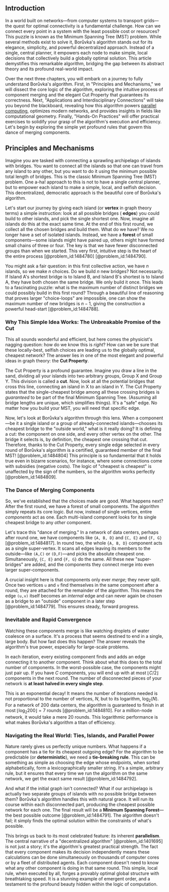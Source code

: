 ## Introduction
In a world built on networks—from computer systems to transport grids—the quest for optimal connectivity is a fundamental challenge. How can we connect every point in a system with the least possible cost or resources? This puzzle is known as the Minimum Spanning Tree (MST) problem. While several methods exist to solve it, Borůvka's algorithm stands out for its elegance, simplicity, and powerful decentralized approach. Instead of a single, central planner, it empowers each node to make simple, local decisions that collectively build a globally optimal solution. This article demystifies this remarkable algorithm, bridging the gap between its abstract theory and its profound real-world impact.

Over the next three chapters, you will embark on a journey to fully understand Borůvka's algorithm. First, in "Principles and Mechanisms," we will dissect the core logic of the algorithm, exploring the intuitive process of component merging and the elegant Cut Property that guarantees its correctness. Next, "Applications and Interdisciplinary Connections" will take you beyond the blackboard, revealing how this algorithm powers [parallel computing](@article_id:138747), optimizes modern networks, and provides insights in fields like computational geometry. Finally, "Hands-On Practices" will offer practical exercises to solidify your grasp of the algorithm's execution and efficiency. Let's begin by exploring the simple yet profound rules that govern this dance of merging components.

## Principles and Mechanisms

Imagine you are tasked with connecting a sprawling archipelago of islands with bridges. You want to connect all the islands so that one can travel from any island to any other, but you want to do it using the minimum possible total length of bridges. This is the classic Minimum Spanning Tree (MST) problem. One a-ha! approach to this is not to have a single central planner, but to empower each island to make a simple, local, and selfish decision. This decentralized, democratic approach is the beautiful core of Borůvka's algorithm.

Let's start our journey by giving each island (or **vertex** in graph theory terms) a simple instruction: look at all possible bridges ( **edges**) you could build to other islands, and pick the single shortest one. Now, imagine all islands do this at the exact same time. At the end of this first round, we collect all the chosen bridges and build them. What do we have? We no longer have a set of isolated islands. Instead, we have a **forest** of small components—some islands might have paired up, others might have formed small chains of three or four. The key is that we have fewer disconnected groups than when we started. This very first, intuitive step is the heart of the entire process [@problem_id:1484780] [@problem_id:1484790].

You might ask a fair question: in this first collective action, we have $n$ islands, so we make $n$ choices. Do we build $n$ new bridges? Not necessarily. If Island A's shortest bridge is to Island B, and Island B's shortest is to Island A, they have both chosen the same bridge. We only build it once. This leads to a fascinating puzzle: what is the maximum number of distinct bridges we could possibly build in this first round? Through a beautiful line of reasoning that proves larger "choice-loops" are impossible, one can show the maximum number of new bridges is $n-1$, giving the construction a powerful head-start [@problem_id:1484788].

### Why This Simple Idea Works: The Unbreakable Promise of the Cut

This all sounds wonderful and efficient, but here comes the physicist's nagging question: how do we know this is *right*? How can we be sure that these locally-best, selfish choices are leading us to the globally optimal, cheapest network? The answer lies in one of the most elegant and powerful ideas in graph theory: the **Cut Property**.

The Cut Property is a profound guarantee. Imagine you draw a line in the sand, dividing all your islands into two arbitrary groups, Group X and Group Y. This division is called a **cut**. Now, look at all the potential bridges that cross this line, connecting an island in X to an island in Y. The Cut Property states that the single-cheapest bridge among all these crossing bridges is *guaranteed* to be part of the final Minimum Spanning Tree. (Assuming all bridge lengths are unique, which simplifies things). It's a "safe" edge. No matter how you build your MST, you will need that specific edge.

Now, let's look at Borůvka's algorithm through this lens. When a component—be it a single island or a group of already-connected islands—chooses its cheapest bridge to the "outside world," what is it really doing? It is defining a cut: the component on one side, and every other vertex on the other. The bridge it selects is, by definition, the cheapest one crossing that cut. Therefore, thanks to the Cut Property, every single edge selected in every round of Borůvka's algorithm is a certified, guaranteed member of the final MST! [@problem_id:1484804] This principle is so fundamental that it holds true even in bizarre scenarios, for instance, where some connections come with subsidies (negative costs). The logic of "cheapest is cheapest" is unaffected by the sign of the numbers, so the algorithm works perfectly [@problem_id:1484809].

### The Dance of Merging Components

So, we've established that the choices made are good. What happens next? After the first round, we have a forest of small components. The algorithm simply repeats its core logic. But now, instead of single vertices, entire *components* act as one. Each multi-island component looks for its single cheapest bridge to any *other* component.

Let's trace this "dance of merging." In a network of data centers, perhaps after round one, we have components like `{A, B, D}` and `{C, E}` and `{F, G}` [@problem_id:1484817]. In round two, the whole `{A, B, D}` component acts as a single super-vertex. It scans all edges leaving its members to the outside—like `(A,C)` or `(D,F)`—and picks the absolute cheapest one. Simultaneously, `{C, E}` and `{F, G}` do the same. All these new "super-bridges" are added, and the components they connect merge into even larger super-components.

A crucial insight here is that components only ever *merge*; they never split. Once two vertices `u` and `v` find themselves in the same component after a round, they are attached for the remainder of the algorithm. This means the edge `(u,v)` itself becomes an *internal* edge and can never again be chosen as a bridge to an "outside" component in a later step [@problem_id:1484779]. This ensures steady, forward progress.

### Inevitable and Rapid Convergence

Watching these components merge is like watching droplets of water coalesce on a surface. It's a process that seems destined to end in a single, large body. But how fast does this happen? The answer reveals the algorithm's true power, especially for large-scale problems.

In each iteration, every existing component finds and adds an edge connecting it to another component. Think about what this does to the total number of components. In the worst-possible case, the components might just pair up. If you have $C$ components, you will end up with at most $\lfloor C/2 \rfloor$ components in the next round. The number of disconnected pieces of your network is **at least halved in every single step**.

This is an exponential decay! It means the number of iterations needed is not proportional to the number of vertices, $N$, but to its logarithm, $\log_2(N)$. For a network of 200 data centers, the algorithm is guaranteed to finish in at most $\lfloor \log_2 200 \rfloor = 7$ rounds [@problem_id:1484810]. For a million-node network, it would take a mere 20 rounds. This logarithmic performance is what makes Borůvka's algorithm a titan of efficiency.

### Navigating the Real World: Ties, Islands, and Parallel Power

Nature rarely gives us perfectly unique numbers. What happens if a component has a tie for its cheapest outgoing edge? For the algorithm to be predictable (or **deterministic**), we need a **tie-breaking rule**. This can be something as simple as choosing the edge whose endpoints, when sorted alphabetically, form a lexicographically smaller string. It's a simple, arbitrary rule, but it ensures that every time we run the algorithm on the same network, we get the exact same result [@problem_id:1484792].

And what if the initial graph isn't connected? What if our archipelago is actually two separate groups of islands with no possible bridge between them? Borůvka's algorithm handles this with natural grace. It will run its course within each disconnected part, producing the cheapest possible network for each one. The final result will be a **Minimum Spanning Forest**—the best possible outcome [@problem_id:1484791]. The algorithm doesn't fail; it simply finds the optimal solution within the constraints of what's possible.

This brings us back to its most celebrated feature: its inherent **parallelism**. The central narrative of a "decentralized algorithm" [@problem_id:1401695] is not just a story; it's the algorithm's greatest practical strength. The fact that every component makes its decision independently means these calculations can be done simultaneously on thousands of computer cores or by a fleet of distributed agents. Each component doesn't need to know what any other component is doing in that same round. This simple, local rule, when executed by all, forges a provably optimal global structure with breathtaking speed. It is a stunning example of emergent order, and a testament to the profound beauty hidden within the logic of computation.